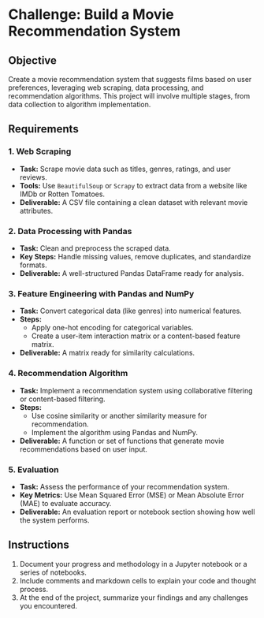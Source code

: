 # Challenge: Build a Movie Recommendation System

## Objective
Create a movie recommendation system that suggests films based on user preferences, leveraging web scraping, data processing, and recommendation algorithms. This project will involve multiple stages, from data collection to algorithm implementation.

## Requirements

### 1. Web Scraping
- **Task:** Scrape movie data such as titles, genres, ratings, and user reviews.
- **Tools:** Use `BeautifulSoup` or `Scrapy` to extract data from a website like IMDb or Rotten Tomatoes.
- **Deliverable:** A CSV file containing a clean dataset with relevant movie attributes.

### 2. Data Processing with Pandas
- **Task:** Clean and preprocess the scraped data.
- **Key Steps:** Handle missing values, remove duplicates, and standardize formats.
- **Deliverable:** A well-structured Pandas DataFrame ready for analysis.

### 3. Feature Engineering with Pandas and NumPy
- **Task:** Convert categorical data (like genres) into numerical features.
- **Steps:**
  - Apply one-hot encoding for categorical variables.
  - Create a user-item interaction matrix or a content-based feature matrix.
- **Deliverable:** A matrix ready for similarity calculations.

### 4. Recommendation Algorithm
- **Task:** Implement a recommendation system using collaborative filtering or content-based filtering.
- **Steps:**
  - Use cosine similarity or another similarity measure for recommendation.
  - Implement the algorithm using Pandas and NumPy.
- **Deliverable:** A function or set of functions that generate movie recommendations based on user input.

### 5. Evaluation
- **Task:** Assess the performance of your recommendation system.
- **Key Metrics:** Use Mean Squared Error (MSE) or Mean Absolute Error (MAE) to evaluate accuracy.
- **Deliverable:** An evaluation report or notebook section showing how well the system performs.

## Instructions
1. Document your progress and methodology in a Jupyter notebook or a series of notebooks.
2. Include comments and markdown cells to explain your code and thought process.
3. At the end of the project, summarize your findings and any challenges you encountered.
